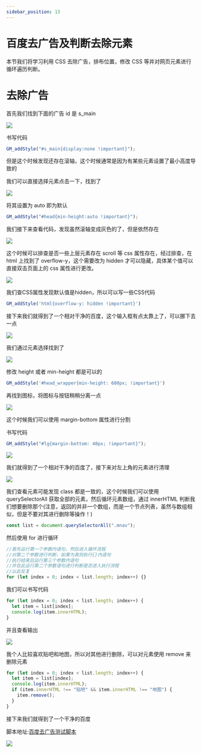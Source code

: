 ```yaml
---
sidebar_position: 13
---
```


# 百度去广告及判断去除元素

本节我们将学习利用 CSS 去除广告，排布位置，修改 CSS 等并对网页元素进行循环遍历判断。

# 去除广告

首先我们找到下面的广告 id 是 s_main

![](./img/12/1.png)

书写代码

```js
GM_addStyle("#s_main{display:none !important}");
```

但是这个时候发现还存在滚轴，这个时候通常是因为有某些元素设置了最小高度导致的

我们可以直接选择元素点击一下，找到了

![](./img/12/2.png)

将其设置为 auto 即为默认

```js
GM_addStyle("#head{min-height:auto !important}");
```

我们接下来查看代码，发现虽然滚轴变成灰色的了，但是依然存在

![](./img/12/3.png)

这个时候可以排查是否一些上层元素存在 scroll 等 css 属性存在，经过排查，在 html 上找到了 overflow-y，这个需要改为 hidden 才可以隐藏，具体某个值可以直接双击页面上的 css 属性进行更改。

![](./img/12/4.png)

我们查CSS属性发现默认值是hidden，所以可以写一些CSS代码

```js
GM_addStyle('html{overflow-y: hidden !important}')
```

接下来我们就得到了一个相对干净的百度，这个输入框有点太靠上了，可以挪下去一点

![](./img/12/5.png)

我们通过元素选择找到了

![](./img/12/6.png)

修改 height 或者 min-height 都是可以的

```js
GM_addStyle('#head_wrapper{min-height: 600px; !important}')
```

再找到图标，将图标与按钮稍稍分离一点

![](./img/12/7.png)

这个时候我们可以使用 margin-bottom 属性进行分割

书写代码

```js
GM_addStyle("#lg{margin-bottom: 40px; !important}");
```

![](./img/12/9.png)

我们就得到了一个相对干净的百度了，接下来对左上角的元素进行清理

![](./img/12/10.png)

我们查看元素可能发现 class 都是一致的，这个时候我们可以使用 querySelectorAll 获取全部的元素，然后循环元素数组，通过 innerHTML 判断我们想要删除那个(注意，返回的并非一个数组，而是一个节点列表，虽然与数组相似，但是不要对其进行删除等操作！)

```js
const list = document.querySelectorAll(".mnav");
```

然后使用 for 进行循环

```js
//首先运行第一个参数内语句，然后进入循环流程
//对第二个参数进行判断，如果为真则执行{}内语句
//执行结束后运行第三个参数内语句
//并在此运行第二个参数语句进行判断是否进入执行流程
//以此反复
for (let index = 0; index < list.length; index++) {}
```

我们可以书写代码

```js
for (let index = 0; index < list.length; index++) {
  let item = list[index];
  console.log(item.innerHTML);
}
```

并且查看输出

![](./img/12/11.png)

我个人比较喜欢贴吧和地图，所以对其他进行删除，可以对元素使用 remove 来删除元素

```js
for (let index = 0; index < list.length; index++) {
  let item = list[index];
  console.log(item.innerHTML);
  if (item.innerHTML !== "贴吧" && item.innerHTML !== "地图") {
    item.remove();
  }
}
```
接下来我们就得到了一个干净的百度

脚本地址:[百度去广告测试脚本](https://bbs.tampermonkey.net.cn/forum.php?mod=viewthread&tid=689)

![](./img/12/12.png)


